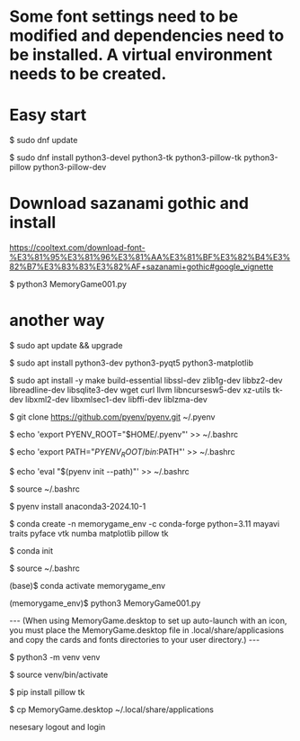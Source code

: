 # Some font settings need to be modified and dependencies need to be installed. A virtual environment needs to be created.

# Easy start

$ sudo dnf update

$ sudo dnf install python3-devel python3-tk python3-pillow-tk python3-pillow python3-pillow-dev

# Download sazanami gothic and install
https://cooltext.com/download-font-%E3%81%95%E3%81%96%E3%81%AA%E3%81%BF%E3%82%B4%E3%82%B7%E3%83%83%E3%82%AF+sazanami+gothic#google_vignette

$ python3 MemoryGame001.py

# another way

$ sudo apt update && upgrade

$ sudo apt install python3-dev python3-pyqt5 python3-matplotlib

$ sudo apt install -y make build-essential libssl-dev zlib1g-dev
libbz2-dev libreadline-dev libsqlite3-dev wget curl llvm
libncursesw5-dev xz-utils tk-dev libxml2-dev libxmlsec1-dev libffi-dev
liblzma-dev

$ git clone https://github.com/pyenv/pyenv.git ~/.pyenv

$ echo 'export PYENV_ROOT="$HOME/.pyenv"' >> ~/.bashrc

$ echo 'export PATH="$PYENV_ROOT/bin:$PATH"' >> ~/.bashrc

$ echo 'eval "$(pyenv init --path)"' >> ~/.bashrc

$ source ~/.bashrc

$ pyenv install anaconda3-2024.10-1

$ conda create -n memorygame_env -c conda-forge python=3.11 mayavi traits pyface vtk numba matplotlib pillow tk

$ conda init

$ source ~/.bashrc

(base)$ conda activate memorygame_env

(memorygame_env)$ python3 MemoryGame001.py

--- (When using MemoryGame.desktop to set up auto-launch with an icon, you must place the MemoryGame.desktop file in .local/share/applicasions and copy the cards and fonts directories to your user directory.) ---

$ python3 -m venv venv

$ source venv/bin/activate

$ pip install pillow tk

$ cp MemoryGame.desktop ~/.local/share/applications

nesesary logout and login
